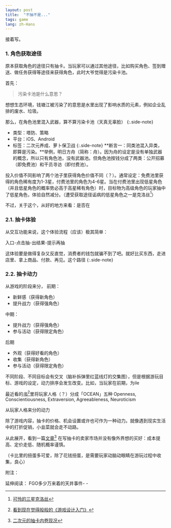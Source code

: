 ```yaml
---
layout: post
title:  "不抽不是..."
tags: game
lang: zh-Hans
---
```


接着写。

### 1. 角色获取途径

原本获取角色的途径只有抽卡。当玩家可以通过其他途径，比如购买角色、签到赠送、做任务获得等途径来获得角色，此时大爷觉得是污染卡池。

首先：

> 污染卡池是什么意思？

想想生态环境，钱塘江被污染了的意思是水里出现了影响水质的元素，例如企业乱排的废水、垃圾。

那么，在角色池里混入武器，算不算污染卡池（天真无辜脸）
{:.side-note}

- 类型：塔防、策略
- 平台：iOS、Android
- 标签：二次元养成、萝卜保卫战
{:.side-note}
**断言一：同类池混入异类，即算是污染。**举例，明日方舟（简称：舟）。因为舟的设定是没有单独武器的概念，所以只有角色池，没有武器池。但角色池按钱分成了两类：公开招募（即免费池）和干员寻访（即付费池）。

投入价值不同影响了两个池子里获得角色价值不同（？）。通常设定：免费池里获得的角色稀有度为1-3星，付费池里的角色为4-6星。当在付费池里出现低星角色（并且低星角色的概率势必高于高星稀有角色）时，目标物为高级角色的玩家抽中了低星角色，体验自然减分。（遭受获取途径诟病的低星角色之一是克洛丝[^1]）

不过，关于这个，从好的地方来看：是否在



### 2.1. 抽卡体验
从交互功能来说，这个体验流程（应该）极其简单：

入口-点击抽-出结果-提示再抽

这体验要是做得复杂又反直觉，消费者的钱包就骗不到了吧。就好比买东西，走进店里、拿上商品、付款、再见。这个路径
{:.side-note}


### 2.2. 抽卡动力

从游戏的阶段来分，
前期：
- 新鲜感（获得新角色）
- 提升战力（获得强角色）

中期：
- 提升战力（获得强角色）
- 参与活动（获得限定角色）

后期
- 外观（获得好看的角色）
- 收集（获得新角色）
- 参与活动（获得限定角色）


不同阶段、不同目标会有交叉（脑补拆弹里红蓝线灯的交集图），但是根据游玩目标、游戏的设定，动力排序会发生改变。比如，当玩家在前期，为ile

最近看的[书](https://book.douban.com/subject/35193959/)[^3]里将玩家人格（？）分成「OCEAN」五种
Openness, Conscientiousness, Extraversion, Agreeableness, Neuroticism

从玩家人格来分的动力

除了游戏内容，抽卡的价格、机会设置或许也可作为一种动力。就像遇到现实生活中的打折促销，小韭菜就会走不动路。

从此展开，看到一篇[文章](http://youxiputao.com/articles/21262)[^4]
在写抽卡的卖家市场并没有像外界想的买好：成本提高、定价走低、随机概率谨慎。

（卡比里的扭蛋多可爱，除了花钱扭蛋，是需要玩家动脑动眼睛在游玩过程中收集，良心）




附注：

[^1]:[可怜的三星克洛丝](https://prts.wiki/w/%E5%85%8B%E6%B4%9B%E4%B8%9D)
[^3]:[看到现在觉得般般的《游戏设计入门》](https://weread.qq.com/web/bookDetail/7cf32ff0720befb57cfc0da)
[^4]:[二次元的抽卡内卷现况](http://youxiputao.com/articles/21262)

延伸阅读：
FGO多少万来着的天井事件- -
